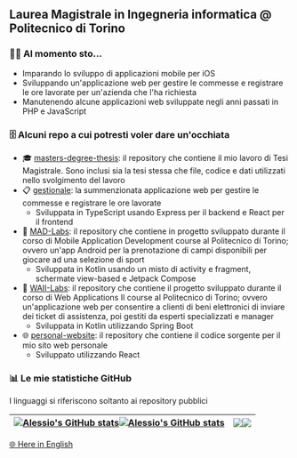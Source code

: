 ## Laurea Magistrale in Ingegneria informatica @ Politecnico di Torino

### 👨‍💻 Al momento sto...

- Imparando lo sviluppo di applicazioni mobile per iOS
- Sviluppando un'applicazione web per gestire le commesse e registrare le ore lavorate per un'azienda che l'ha richiesta
- Manutenendo alcune applicazioni web sviluppate negli anni passati in PHP e JavaScript

### 🗄️ Alcuni repo a cui potresti voler dare un'occhiata

- 🎓 [masters-degree-thesis](https://github.com/alessiomason/masters-degree-thesis): il repository che contiene il mio lavoro di Tesi Magistrale. Sono inclusi sia la tesi stessa che file, codice e dati utilizzati nello svolgimento del lavoro
- 📋 [gestionale](https://github.com/alessiomason/gestionale): la summenzionata applicazione web per gestire le commesse e registrare le ore lavorate
	- Sviluppata in TypeScript usando Express per il backend e React per il frontend
- 🎾 [MAD-Labs](https://github.com/alessiomason/MAD-Labs): il repository che contiene in progetto sviluppato durante il corso di Mobile Application Development course al Politecnico di Torino; ovvero un'app Android per la prenotazione di campi disponibili per giocare ad una selezione di sport
	- Sviluppata in Kotlin usando un misto di activity e fragment, schermate view-based e Jetpack Compose
- 📑 [WAII-Labs](https://github.com/alessiomason/WAII-Labs): il repository che contiene il progetto sviluppato durante il corso di Web Applications II course al Politecnico di Torino; ovvero un'applicazione web per consentire a clienti di beni elettronici di inviare dei ticket di assistenza, poi gestiti da esperti specializzati e manager
	- Sviluppata in Kotlin utilizzando Spring Boot
- 🌐 [personal-website](): il repository che contiene il codice sorgente per il mio sito web personale
	- Sviluppato utilizzando React

### 📊 Le mie statistiche GitHub
I linguaggi si riferiscono soltanto ai repository pubblici

| <a href="https://github.com/anuraghazra/github-readme-stats#gh-light-mode-only"><img align="center" src="https://github-readme-stats.vercel.app/api?username=alessiomason&count_private=true&show_icons=true&rank_icon=github&locale=it&theme=transparent&hide_border=true#gh-light-mode-only" alt="Alessio's GitHub stats" /></a><a href="https://github.com/anuraghazra/github-readme-stats#gh-dark-mode-only"><img align="center" src="https://github-readme-stats.vercel.app/api?username=alessiomason&count_private=true&show_icons=true&rank_icon=github&locale=it&theme=shades-of-purple&hide_border=true#gh-dark-mode-only" alt="Alessio's GitHub stats" /></a> | <a href="https://github.com/anuraghazra/github-readme-stats#gh-light-mode-only"><img align="center" src="https://github-readme-stats.vercel.app/api/top-langs/?username=alessiomason&langs_count=10&layout=compact&locale=it&theme=transparent&hide_border=true#gh-light-mode-only" /></a><a href="https://github.com/anuraghazra/github-readme-stats#gh-dark-mode-only"><img align="center" src="https://github-readme-stats.vercel.app/api/top-langs/?username=alessiomason&langs_count=10&layout=compact&locale=it&theme=shades-of-purple&hide_border=true#gh-dark-mode-only" /></a> |
| ------------- | ------------- |

[🌐 Here in English](README.md)


<!--
**alessiomason/alessiomason** is a ✨ _special_ ✨ repository because its `README.md` (this file) appears on your GitHub profile.

Here are some ideas to get you started:

- 🔭 I’m currently working on ...
- 🌱 I’m currently learning ...
- 👯 I’m looking to collaborate on ...
- 🤔 I’m looking for help with ...
- 💬 Ask me about ...
- 📫 How to reach me: ...
- 😄 Pronouns: ...
- ⚡ Fun fact: ...
-->